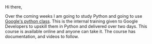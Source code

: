 Hi there,

Over the coming weeks I am going to study Python and going to use [Google's python class](https://developers.google.com/edu/python). This is the internal training given to Google Developers to upskill them in Python and delivered over two days. This course is available online and anyone can take it. The course has documentation, and videos to follow.
